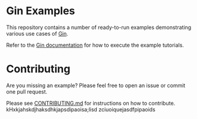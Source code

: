 # Gin Examples

This repository contains a number of ready-to-run examples demonstrating various use cases of [Gin](https://github.com/gin-gonic/gin).

Refer to the [Gin documentation](https://gin-gonic.com/docs/) for how to execute the example tutorials.

# Contributing

Are you missing an example? Please feel free to open an issue or commit one pull request.

Please see [CONTRIBUTING.md](./CONTRIBUTING.md) for instructions on how to contribute.
kHxkjahskdjhaksdhkjapsdipaoisa;lisd
zciuoiquejasdfpipaoids
